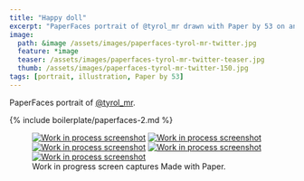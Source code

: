 ```yaml
---
title: "Happy doll"
excerpt: "PaperFaces portrait of @tyrol_mr drawn with Paper by 53 on an iPad."
image: 
  path: &image /assets/images/paperfaces-tyrol-mr-twitter.jpg 
  feature: *image
  teaser: /assets/images/paperfaces-tyrol-mr-twitter-teaser.jpg
  thumb: /assets/images/paperfaces-tyrol-mr-twitter-150.jpg
tags: [portrait, illustration, Paper by 53]
---
```


PaperFaces portrait of [@tyrol_mr](http://twitter.com/tyrol_mr).

{% include boilerplate/paperfaces-2.md %}

<figure class="third">
  <a href="{{ site.url }}/assets/images/paperfaces-tyrol-mr-process-1-lg.jpg"><img src="{{ site.url }}/assets/images/paperfaces-tyrol-mr-process-1-600.jpg" alt="Work in process screenshot"></a>
  <a href="{{ site.url }}/assets/images/paperfaces-tyrol-mr-process-2-lg.jpg"><img src="{{ site.url }}/assets/images/paperfaces-tyrol-mr-process-2-600.jpg" alt="Work in process screenshot"></a>
  <a href="{{ site.url }}/assets/images/paperfaces-tyrol-mr-process-3-lg.jpg"><img src="{{ site.url }}/assets/images/paperfaces-tyrol-mr-process-3-600.jpg" alt="Work in process screenshot"></a>
  <a href="{{ site.url }}/assets/images/paperfaces-tyrol-mr-process-4-lg.jpg"><img src="{{ site.url }}/assets/images/paperfaces-tyrol-mr-process-4-600.jpg" alt="Work in process screenshot"></a>
  <a href="{{ site.url }}/assets/images/paperfaces-tyrol-mr-process-5-lg.jpg"><img src="{{ site.url }}/assets/images/paperfaces-tyrol-mr-process-5-600.jpg" alt="Work in process screenshot"></a>
  <figcaption>Work in progress screen captures Made with Paper.</figcaption>
</figure>
